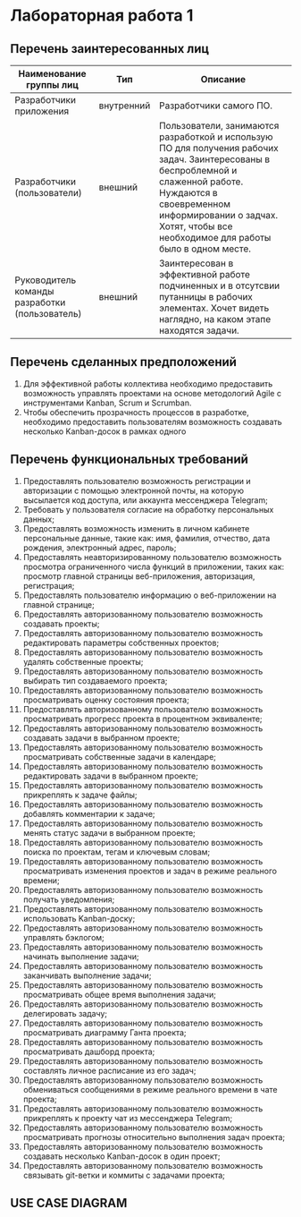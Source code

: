 # Лабораторная работа 1
## Перечень заинтересованных лиц
| Наименование группы лиц                        | Тип        | Описание                                                                                                                                                                                                                                           |
|------------------------------------------------|------------|----------------------------------------------------------------------------------------------------------------------------------------------------------------------------------------------------------------------------------------------------|
| Разработчики приложения                        | внутренний | Разработчики самого ПО.                                                                                                                                                                                                                            |
| Разработчики (пользователи)                    | внешний    | Пользователи, занимаются разработкой и использую ПО для получения рабочих задач. Заинтересованы в беспроблемной и слаженной работе. Нуждаются в своевременном информировании о задчах. Хотят, чтобы все необходимое для работы было в одном месте. |
| Руководитель команды разработки (пользователь) | внешний    | Заинтересован в эффективной работе подчиненных и в отсутсвии путанницы в рабочих элементах. Хочет видеть наглядно, на каком этапе находятся задачи.                                                                                                |

## Перечень сделанных предположений

1. Для эффективной работы коллектива необходимо предоставить возможность управлять проектами на основе методологий Agile с инструментами Kanban, Scrum и Scrumban.
2. Чтобы обеспечить прозрачность процессов в разработке, необходимо предоставить пользователям возможность создавать несколько Kanban-досок в рамках одного

## Перечень функциональных требований

1. Предоставлять пользователю возможность регистрации и авторизации с помощью электронной почты, на которую высылается код доступа, или аккаунта мессенджера Telegram;
2. Требовать у пользователя согласие на обработку персональных данных;
3. Предоставлять возможность изменить в личном кабинете персональные данные, такие как: имя, фамилия, отчество, дата рождения, электронный адрес, пароль;
4. Предоставлять неавторизированному пользователю возможность просмотра ограниченного числа функций в приложении, таких как: просмотр главной страницы веб-приложения, авторизация, регистрация;
5. Предоставлять пользователю информацию о веб-приложении на главной странице;
6. Предоставлять авторизованному пользователю возможность создавать проекты;
7. Предоставлять авторизованному пользователю возможность редактировать параметры собственных проектов;
8. Предоставлять авторизованному пользователю возможность удалять собственные проекты;
9. Предоставлять авторизованному пользователю возможность выбирать тип создаваемого проекта;
10. Предоставлять авторизованному пользователю возможность просматривать оценку состояния проекта;
11. Предоставлять авторизованному пользователю возможность просматривать прогресс проекта в процентном эквиваленте;
12. Предоставлять авторизованному пользователю возможность создавать задачи в выбранном проекте;
13. Предоставлять авторизованному пользователю возможность просматривать собственные задачи в календаре;
14. Предоставлять авторизованному пользователю возможность редактировать задачи в выбранном проекте;
15. Предоставлять авторизованному пользователю возможность прикреплять к задаче файлы;
16. Предоставлять авторизованному пользователю возможность добавлять комментарии к задаче;
17. Предоставлять авторизованному пользователю возможность менять статус задачи в выбранном проекте;
18. Предоставлять авторизованному пользователю возможность поиска по проектам, тегам и ключевым словам;
19. Предоставлять авторизованному пользователю возможность просматривать изменения проектов и задач в режиме реального времени;
20. Предоставлять авторизованному пользователю возможность получать уведомления;
21. Предоставлять авторизованному пользователю возможность использовать Kanban-доску;
22. Предоставлять авторизованному пользователю возможность управлять бэклогом;
23. Предоставлять авторизованному пользователю возможность начинать выполнение задачи;
24. Предоставлять авторизованному пользователю возможность заканчивать выполнение задачи;
25. Предоставлять авторизованному пользователю возможность просматривать общее время выполнения задачи;
26. Предоставлять авторизованному пользователю возможность делегировать задачу;
27. Предоставлять авторизованному пользователю возможность просматривать диаграмму Ганта проекта;
28. Предоставлять авторизованному пользователю возможность просматривать дашборд проекта;
29. Предоставлять авторизованному пользователю возможность составлять личное расписание из его задач;
30. Предоставлять авторизованному пользователю возможность обмениваться сообщениями в режиме реального времени в чате проекта;
31. Предоставлять авторизованному пользователю возможность прикреплять к проекту чат из мессенджера Telegram;
32. Предоставлять авторизованному пользователю возможность просматривать прогнозы относительно выполнения задач проекта;
33. Предоставлять авторизованному пользователю возможность создавать несколько Kanban-досок в один проект;
34. Предоставлять авторизованному пользователю возможность связывать git-ветки и коммиты с задачами проекта;

## USE CASE DIAGRAM

